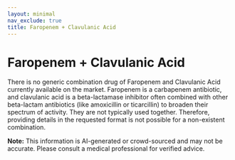 ```yaml
---
layout: minimal
nav_exclude: true
title: Faropenem + Clavulanic Acid
---
```


# Faropenem + Clavulanic Acid

There is no generic combination drug of Faropenem and Clavulanic Acid currently available on the market.  Faropenem is a carbapenem antibiotic, and clavulanic acid is a beta-lactamase inhibitor often combined with other beta-lactam antibiotics (like amoxicillin or ticarcillin) to broaden their spectrum of activity.  They are not typically used together.  Therefore, providing details in the requested format is not possible for a non-existent combination.


**Note:** This information is AI-generated or crowd-sourced and may not be accurate. Please consult a medical professional for verified advice.